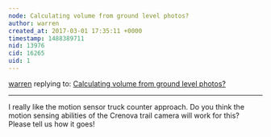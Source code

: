 ```yaml
---
node: Calculating volume from ground level photos?
author: warren
created_at: 2017-03-01 17:35:11 +0000
timestamp: 1488389711
nid: 13976
cid: 16265
uid: 1
---
```




[warren](../profile/warren) replying to: [Calculating volume from ground level photos?](../notes/warren/02-28-2017/calculating-volume-from-ground-level-photos)

----
I really like the motion sensor truck counter approach. Do you think the motion sensing abilities of the Crenova trail camera will work for this? Please tell us how it goes!